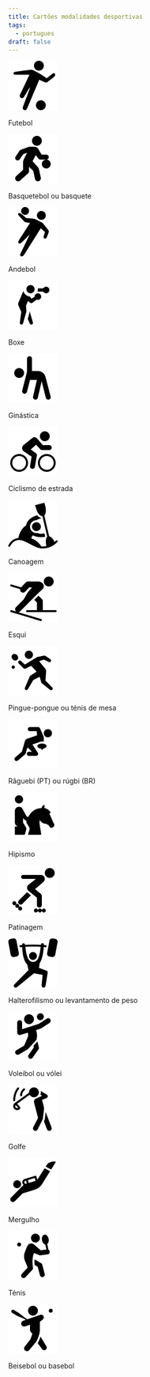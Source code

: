 ```yaml
---
title: Cartões modalidades desportivas
tags:
  - portugues
draft: false
---
```

<e-card color="1">
<div>

![](/img/icons8-futebol-100.png)

</div>
<div>Futebol</div>
</e-card>

<e-card color="2">
<div>

![](/img/icons8-basquetebol-100.png)

</div>
<div>Basquetebol ou basquete</div>
</e-card>

<e-card color="3">
<div>

![](/img/icons8-andebol-100.png)

</div>
<div>Andebol</div>
</e-card>

<e-card color="4">
<div>

![](/img/icons8-boxe-100.png)

</div>
<div>Boxe</div>
</e-card>

<e-card color="5">
<div>

![](/img/icons8-ginastica-100.png)

</div>
<div>Ginástica</div>
</e-card>

<e-card color="6">
<div>

![](/img/icons8-ciclismo-de-estrada-100.png)

</div>
<div>Ciclismo de estrada</div>
</e-card>

<e-card color="7">
<div>

![](/img/icons8-canoagem-slalom-100.png)

</div>
<div>Canoagem</div>
</e-card>

<e-card color="8">
<div>

![](/img/icons8-esqui_100.png)

</div>
<div>Esqui</div>
</e-card>

<e-card color="9">
<div>

![](/img/icons8-pingue-pongue-100.png)

</div>
<div>Pingue-pongue ou ténis de mesa</div>
</e-card>

<e-card color="10">
<div>

![](/img/icons8-raguebi-100.png)

</div>
<div>Râguebi (PT) ou rúgbi (BR)</div>
</e-card>

<e-card color="1">
<div>

![](/img/icons8-hipismo-100.png)

</div>
<div>Hipismo</div>
</e-card>

<e-card color="2">
<div>

![](/img/icons8-patinagem100.png)

</div>
<div>Patinagem</div>
</e-card>

<e-card color="3">
<div>

![](/img/icons8-levantamento-de-peso-100.png)

</div>
<div>Halterofilismo ou levantamento de peso</div>
</e-card>

<e-card color="4">
<div>

![](/img/icons8-voleibol-100.png)

</div>
<div>Voleibol ou vólei</div>
</e-card>

<e-card color="5">
<div>

![](/img/icons8-golfe-100.png)

</div>
<div>Golfe</div>
</e-card>

<e-card color="6">
<div>

![](/img/icons8-mergulho-100.png)

</div>
<div>Mergulho</div>
</e-card>

<e-card color="7">
<div>

![](/img/icons8-tenis-2-100.png)

</div>
<div>Ténis</div>
</e-card>

<e-card color="8">
<div>

![](/img/icons8-basebol-100.png)

</div>
<div>Beisebol ou basebol</div>
</e-card>